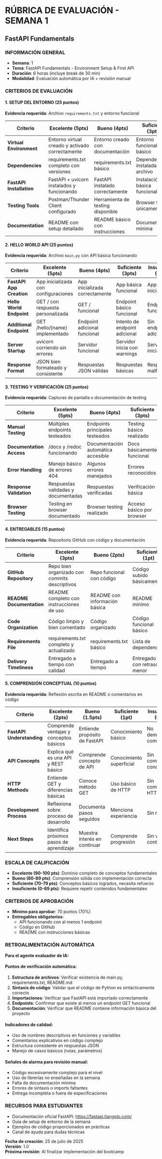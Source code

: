 # RÚBRICA DE EVALUACIÓN - SEMANA 1

## FastAPI Fundamentals

### INFORMACIÓN GENERAL

- **Semana**: 1
- **Tema**: FastAPI Fundamentals - Environment Setup & First API
- **Duración**: 6 horas (incluye break de 30 min)
- **Modalidad**: Evaluación automática por IA + revisión manual

### CRITERIOS DE EVALUACIÓN

#### 1. SETUP DEL ENTORNO (25 puntos)

**Evidencia requerida**: Archivo `requirements.txt` y entorno funcional

| Criterio                 | Excelente (5pts)                                | Bueno (4pts)                      | Suficiente (3pts)                   | Insuficiente (0pts)            |
| ------------------------ | ----------------------------------------------- | --------------------------------- | ----------------------------------- | ------------------------------ |
| **Virtual Environment**  | Entorno virtual creado y activado correctamente | Entorno creado con documentación  | Entorno funcional básico            | No hay entorno virtual         |
| **Dependencies**         | requirements.txt completo con versiones         | requirements.txt básico           | Dependencias instaladas sin archivo | No hay gestión de dependencias |
| **FastAPI Installation** | FastAPI + uvicorn instalados y funcionando      | FastAPI instalado correctamente   | Instalación básica funcional        | FastAPI no instalado           |
| **Testing Tools**        | Postman/Thunder Client configurado              | Herramienta de testing disponible | Browser testing únicamente          | No hay herramientas de testing |
| **Documentation**        | README con setup detallado                      | README básico con instrucciones   | Documentación mínima                | Sin documentación              |

#### 2. HELLO WORLD API (25 puntos)

**Evidencia requerida**: Archivo `main.py` con API básica funcionando

| Criterio                 | Excelente (5pts)                     | Bueno (4pts)                   | Suficiente (3pts)             | Insuficiente (0pts)       |
| ------------------------ | ------------------------------------ | ------------------------------ | ----------------------------- | ------------------------- |
| **FastAPI App Creation** | App inicializada con configuraciones | App inicializada correctamente | App básica funcional          | App no inicializada       |
| **Hello World Endpoint** | GET / con respuesta personalizada    | GET / funcional                | Endpoint básico funcional     | Endpoint no funciona      |
| **Additional Endpoint**  | GET /hello/{name} implementado       | Endpoint adicional funcional   | Intento de endpoint adicional | Sin endpoints adicionales |
| **Server Startup**       | uvicorn corriendo sin errores        | Servidor funcional             | Servidor inicia con warnings  | Servidor no inicia        |
| **Response Format**      | JSON bien formateado y consistente   | Respuestas JSON válidas        | Respuestas básicas            | Respuestas malformadas    |

#### 3. TESTING Y VERIFICACIÓN (25 puntos)

**Evidencia requerida**: Capturas de pantalla o documentación de testing

| Criterio                 | Excelente (5pts)                    | Bueno (4pts)                       | Suficiente (3pts)          | Insuficiente (0pts)         |
| ------------------------ | ----------------------------------- | ---------------------------------- | -------------------------- | --------------------------- |
| **Manual Testing**       | Múltiples endpoints testeados       | Endpoints principales testeados    | Testing básico realizado   | No hay evidencia de testing |
| **Documentation Access** | /docs y /redoc funcionando          | Documentación automática accesible | Docs básicamente funcional | Documentación no accesible  |
| **Error Handling**       | Manejo básico de errores 404        | Algunos errores manejados          | Errores reconocidos        | Sin manejo de errores       |
| **Response Validation**  | Respuestas validadas y documentadas | Respuestas verificadas             | Verificación básica        | Sin validación              |
| **Browser Testing**      | Testing en browser documentado      | Browser testing realizado          | Acceso básico por browser  | Sin testing en browser      |

#### 4. ENTREGABLES (15 puntos)

**Evidencia requerida**: Repositorio GitHub con código y documentación

| Criterio                 | Excelente (3pts)                              | Bueno (2pts)                  | Suficiente (1pt)            | Insuficiente (0pts)         |
| ------------------------ | --------------------------------------------- | ----------------------------- | --------------------------- | --------------------------- |
| **GitHub Repository**    | Repo bien organizado con commits descriptivos | Repo funcional con código     | Código subido básicamente   | Sin repositorio             |
| **README Documentation** | README completo con instrucciones de uso      | README con información básica | README mínimo               | Sin README                  |
| **Code Organization**    | Código limpio y bien comentado                | Código organizado             | Código funcional básico     | Código desorganizado        |
| **Requirements File**    | requirements.txt completo y actualizado       | requirements.txt básico       | Lista de dependencias       | Sin gestión de dependencias |
| **Delivery Timeliness**  | Entregado a tiempo con calidad                | Entregado a tiempo            | Entregado con retraso menor | Entregado fuera de plazo    |

#### 5. COMPRENSIÓN CONCEPTUAL (10 puntos)

**Evidencia requerida**: Reflexión escrita en README o comentarios en código

| Criterio                  | Excelente (2pts)                         | Bueno (1.5pts)                | Suficiente (1pt)         | Insuficiente (0pts)        |
| ------------------------- | ---------------------------------------- | ----------------------------- | ------------------------ | -------------------------- |
| **FastAPI Understanding** | Comprende ventajas y conceptos básicos   | Entiende propósito de FastAPI | Conocimiento básico      | No demuestra comprensión   |
| **API Concepts**          | Explica qué es una API y REST básico     | Comprende concepto de API     | Conocimiento superficial | Sin comprensión conceptual |
| **HTTP Methods**          | Entiende GET y diferencias básicas       | Conoce método GET             | Uso básico de HTTP       | Sin comprensión HTTP       |
| **Development Process**   | Reflexiona sobre proceso de desarrollo   | Documenta pasos seguidos      | Menciona experiencia     | Sin reflexión              |
| **Next Steps**            | Identifica próximos pasos de aprendizaje | Muestra interés en continuar  | Comprende progresión     | Sin visión de continuidad  |

### ESCALA DE CALIFICACIÓN

- **Excelente (90-100 pts)**: Dominio completo de conceptos fundamentales
- **Bueno (80-89 pts)**: Comprensión sólida con implementación correcta
- **Suficiente (70-79 pts)**: Conceptos básicos logrados, necesita refuerzo
- **Insuficiente (0-69 pts)**: Requiere repetir contenidos fundamentales

### CRITERIOS DE APROBACIÓN

- **Mínimo para aprobar**: 70 puntos (70%)
- **Entregables obligatorios**:
  - API funcionando con al menos 1 endpoint
  - Código en GitHub
  - README con instrucciones básicas

### RETROALIMENTACIÓN AUTOMÁTICA

**Para el agente evaluador de IA:**

#### Puntos de verificación automática:

1. **Estructura de archivos**: Verificar existencia de main.py, requirements.txt, README.md
2. **Sintaxis de código**: Validar que el código de Python es sintácticamente correcto
3. **Importaciones**: Verificar que FastAPI está importado correctamente
4. **Endpoints**: Confirmar que existe al menos un endpoint GET funcional
5. **Documentación**: Verificar que README contiene información básica del proyecto

#### Indicadores de calidad:

- Uso de nombres descriptivos en funciones y variables
- Comentarios explicativos en código complejo
- Estructura consistente en respuestas JSON
- Manejo de casos básicos (rutas, parámetros)

#### Señales de alarma para revisión manual:

- Código excesivamente complejo para el nivel
- Uso de librerías no enseñadas en la semana
- Falta de documentación mínima
- Errores de sintaxis o imports faltantes
- Entrega incompleta o fuera de especificaciones

### RECURSOS PARA ESTUDIANTES

- Documentación oficial FastAPI: https://fastapi.tiangolo.com/
- Guía de setup de entorno de la semana
- Ejemplos de código proporcionados en prácticas
- Canal de ayuda para dudas técnicas

**Fecha de creación**: 25 de julio de 2025  
**Versión**: 1.0  
**Próxima revisión**: Al finalizar implementación del bootcamp
